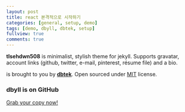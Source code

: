 ```yaml
---
layout: post
title: react 본격적으로 시작하기
categories: [general, setup, demo]
tags: [demo, dbyll, dbtek, setup]   
fullview: true
comments: true
---
```


**tlsehdwn508** is minimalist, stylish theme for jekyll. Supports gravatar, account links (github, twitter, e-mail, pinterest, résume file) and a bio.  

 is brought to you by **[dbtek](http://ismaildemirbilek.com)**. Open sourced under [MIT](http://opensource.org/licenses/MIT) license.

### dbyll is on GitHub

<a class="btn btn-default" href="https://github.com/dbtek/dbyll">Grab your copy now!</a>
